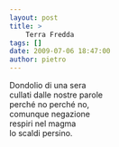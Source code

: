 ```yaml
---
layout: post
title: >
    Terra Fredda
tags: []
date: 2009-07-06 18:47:00
author: pietro
---
```

Dondolio di una sera<br/>cullati dalle nostre parole<br/>perché no perché no,<br/>comunque negazione<br/>respiri nel magma<br/>lo scaldi persino.

